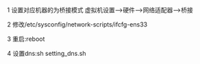 1 设置对应机器的为桥接模式
    虚拟机设置-->硬件-->网络适配器-->桥接

2 修改/etc/sysconfig/network-scripts/ifcfg-ens33 

3 重启:reboot

4 设置dns:sh setting_dns.sh